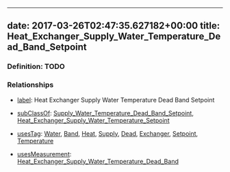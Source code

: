 
---
date: 2017-03-26T02:47:35.627182+00:00
title: Heat_Exchanger_Supply_Water_Temperature_Dead_Band_Setpoint
---
### Definition: TODO

### Relationships

* [label](http://www.w3.org/2000/01/rdf-schema#label): Heat Exchanger Supply Water Temperature Dead Band Setpoint

* [subClassOf](http://www.w3.org/2000/01/rdf-schema#subClassOf): [Supply_Water_Temperature_Dead_Band_Setpoint](https://brickschema.org/schema/1.0/Brick#Supply_Water_Temperature_Dead_Band_Setpoint), [Heat_Exchanger_Supply_Water_Temperature_Setpoint](https://brickschema.org/schema/1.0/Brick#Heat_Exchanger_Supply_Water_Temperature_Setpoint)

* [usesTag](https://brickschema.org/schema/1.0/BrickFrame#usesTag): [Water](https://brickschema.org/schema/1.0/BrickTag#Water), [Band](https://brickschema.org/schema/1.0/BrickTag#Band), [Heat](https://brickschema.org/schema/1.0/BrickTag#Heat), [Supply](https://brickschema.org/schema/1.0/BrickTag#Supply), [Dead](https://brickschema.org/schema/1.0/BrickTag#Dead), [Exchanger](https://brickschema.org/schema/1.0/BrickTag#Exchanger), [Setpoint](https://brickschema.org/schema/1.0/BrickTag#Setpoint), [Temperature](https://brickschema.org/schema/1.0/BrickTag#Temperature)

* [usesMeasurement](https://brickschema.org/schema/1.0/BrickFrame#usesMeasurement): [Heat_Exchanger_Supply_Water_Temperature_Dead_Band](https://brickschema.org/schema/1.0/Brick#Heat_Exchanger_Supply_Water_Temperature_Dead_Band)
